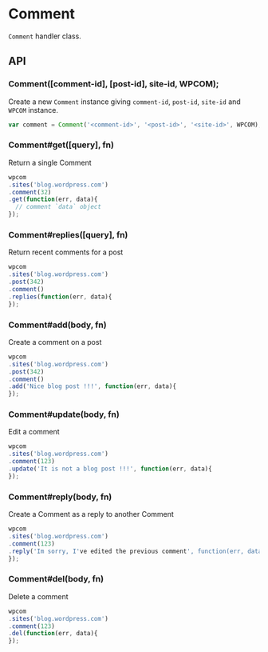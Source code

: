 
# Comment

`Comment` handler class.

## API

### Comment([comment-id], [post-id], site-id, WPCOM);

Create a new `Comment` instance giving `comment-id`, `post-id`, `site-id` and `WPCOM` instance.

```js
var comment = Comment('<comment-id>', '<post-id>', '<site-id>', WPCOM);
```

### Comment#get([query], fn)

Return a single Comment

```js
wpcom
.sites('blog.wordpress.com')
.comment(32)
.get(function(err, data){
  // comment `data` object
});
```

### Comment#replies([query], fn)

Return recent comments for a post

```js
wpcom
.sites('blog.wordpress.com')
.post(342)
.comment()
.replies(function(err, data){
});
```

### Comment#add(body, fn)

Create a comment on a post

```js
wpcom
.sites('blog.wordpress.com')
.post(342)
.comment()
.add('Nice blog post !!!', function(err, data){
});
```

### Comment#update(body, fn)

Edit a comment

```js
wpcom
.sites('blog.wordpress.com')
.comment(123)
.update('It is not a blog post !!!', function(err, data){
});
```

### Comment#reply(body, fn)

Create a Comment as a reply to another Comment

```js
wpcom
.sites('blog.wordpress.com')
.comment(123)
.reply('Im sorry, I've edited the previous comment', function(err, data){
});
```

### Comment#del(body, fn)

Delete a comment

```js
wpcom
.sites('blog.wordpress.com')
.comment(123)
.del(function(err, data){
});
```
